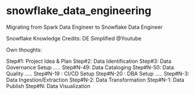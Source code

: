 # snowflake_data_engineering

Migrating from Spark Data Engineer to Snowflake Data Engineer

Snowflake Knowledge Credits:
DE Simplified @Youtube


Own thoughts:

Step#1: Project Idea & Plan
Step#2: Data Identification
Step#3: Data Governance Setup
.....
Step#N-49: Data Cataloging
Step#N-50: Data Quality
.....
Step#N-19 : CI/CD Setup
Step#N-20 : DBA Setup
.....
Step#N-3: Data Ingestion/Extraction
Step#N-2: Data Transformation
Step#N-1: Data Publish
Step#N: Data Visualization

